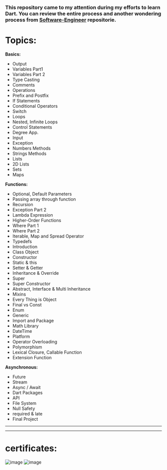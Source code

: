 ### This repository came to my attention during my efforts to learn Dart. You can review the entire process and another wondering process from [Software-Engineer](https://github.com/AsimAyman/Software-Engineer/wiki/dart) repositorie.



# Topics:
****Basics:****
* Output
* Variables Part1
* Variables Part 2
* Type Casting
* Comments
* Operations
* Prefix and Postfix
* If Statements
* Conditional Operators
* Switch
* Loops
* Nested, Infinite Loops
* Control Statements
* Degree App.
* Input
* Exception
* Numbers Methods
* Strings Methods
* Lists
* 2D Lists
* Sets
* Maps

**Functions:**
* Optional, Default Parameters
* Passing array through function
* Recursion
* Exception Part 2
* Lambda Expression
* Higher-Order Functions
* Where Part 1
* Where Part 2
* Iterable, Map and Spread Operator
* Typedefs
* Introduction
* Class Object
* Constructor
* Static & this
* Setter & Getter
* Inheritance & Override
* Super
* Super Constructor
* Abstract, Interface & Multi Inheritance
* Mixins
* Every Thing is Object
* Final vs Const
* Enum
* Generic
* Import and Package
* Math Library
* DateTime
* Platform
* Operator Overloading
* Polymorphism
* Lexical Closure, Callable Function
* Extension Function

**Asynchronous:**
* Future
* Stream
* Async / Await
* Dart Packages
* API
* File System
* Null Safety
* required & late
* Final Project
***


***

# certificates:
![image](https://github.com/AsimAyman/dart-learning/assets/83433950/5fb2205f-065f-473c-b17e-32198e8200cd)
![image](https://github.com/AsimAyman/dart-learning/assets/83433950/1cbf53f5-8ce8-484d-8bb6-dee5b63c720a)

